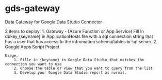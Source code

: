 # gds-gateway
Data Gateway for Google Data Studio Connector


2 items to deploy:
	1. Gateway - (Azure Function or App Service)
		Fill in dbkey_{keyname} in ApplicationHosts file with a sql connection string that has a user that has access to the information schema/tables in sql server.
	2. Google Apps Script Project 
	

	Usage:
		1. Fille in {keyname} in Google Data Studio that matches the connection you want to use
		2. Choose the table or view that you want to query from the list
		3. Develop your Google Data Studio report as normal.
		